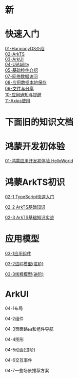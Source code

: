# 新
# 快速入门

[01-HarmonyOS介绍](https://github.com/Thor-jelly/StudyHm/blob/main/00-%E5%BF%AB%E9%80%9F%E5%85%A5%E9%97%A8/01-HarmonyOS%E4%BB%8B%E7%BB%8D/01-HarmonyOS%E4%BB%8B%E7%BB%8D.md)  
[02-ArkTS](https://github.com/Thor-jelly/StudyHm/blob/main/00-%E5%BF%AB%E9%80%9F%E5%85%A5%E9%97%A8/02-ArkTS/02-ArkTS.md)  
[03-ArkUI](https://github.com/Thor-jelly/StudyHm/blob/main/00-%E5%BF%AB%E9%80%9F%E5%85%A5%E9%97%A8/03-ArkUI/03-ArkUI.md)  
[04-UiAbility](https://github.com/Thor-jelly/StudyHm/blob/main/00-%E5%BF%AB%E9%80%9F%E5%85%A5%E9%97%A8/04-UIAbility/04-UiAbility.md)  
[05-基础控件介绍](https://github.com/Thor-jelly/StudyHm/blob/main/00-%E5%BF%AB%E9%80%9F%E5%85%A5%E9%97%A8/05-%E5%9F%BA%E7%A1%80%E6%8E%A7%E4%BB%B6%E4%BB%8B%E7%BB%8D/05-%E5%9F%BA%E7%A1%80%E6%8E%A7%E4%BB%B6%E4%BB%8B%E7%BB%8D.md)  
[07-网络数据访问](https://github.com/Thor-jelly/StudyHm/blob/main/00-%E5%BF%AB%E9%80%9F%E5%85%A5%E9%97%A8/07-%E7%BD%91%E7%BB%9C%E6%95%B0%E6%8D%AE%E8%AE%BF%E9%97%AE/07-%E7%BD%91%E7%BB%9C%E6%95%B0%E6%8D%AE%E8%AE%BF%E9%97%AE.md)  
[08-应用数据本地保存](https://github.com/Thor-jelly/StudyHm/blob/main/00-%E5%BF%AB%E9%80%9F%E5%85%A5%E9%97%A8/08-%E5%BA%94%E7%94%A8%E6%9C%AC%E5%9C%B0%E6%95%B0%E6%8D%AE%E4%BF%9D%E5%AD%98/08-%E5%BA%94%E7%94%A8%E6%95%B0%E6%8D%AE%E6%9C%AC%E5%9C%B0%E4%BF%9D%E5%AD%98.md)  
[09-文件与分享](https://github.com/Thor-jelly/StudyHm/blob/main/00-%E5%BF%AB%E9%80%9F%E5%85%A5%E9%97%A8/09-%E6%96%87%E4%BB%B6%E4%B8%8E%E5%88%86%E4%BA%AB/09-%E6%96%87%E4%BB%B6%E4%B8%8E%E5%88%86%E4%BA%AB.md)  
[10-应用通知与提醒](https://github.com/Thor-jelly/StudyHm/blob/main/00-%E5%BF%AB%E9%80%9F%E5%85%A5%E9%97%A8/10-%E5%BA%94%E7%94%A8%E9%80%9A%E7%9F%A5%E4%B8%8E%E6%8F%90%E9%86%92/10-%E5%BA%94%E7%94%A8%E9%80%9A%E7%9F%A5%E4%B8%8E%E6%8F%90%E9%86%92.md)  
[11-Axios使用](https://github.com/Thor-jelly/StudyHm/blob/main/00-%E5%BF%AB%E9%80%9F%E5%85%A5%E9%97%A8/11-%E4%BD%BF%E7%94%A8%E5%AE%98%E6%96%B9%E7%AC%AC%E4%B8%89%E6%96%B9%E5%BA%93Axios/11-Axios%E4%BD%BF%E7%94%A8.md)  


# 下面旧的知识文档
# 鸿蒙开发初体验

[01-鸿蒙应用开发初体验 HelloWorld](https://github.com/Thor-jelly/StudyHm/blob/main/01-HelloWorld/%E9%B8%BF%E8%92%99%E5%BA%94%E7%94%A8%E5%BC%80%E5%8F%91%E5%88%9D%E4%BD%93%E9%AA%8C%20HelloWorld.md)  



# 鸿蒙ArkTS初识

[02-1 TypeScript快速入门](https://github.com/Thor-jelly/StudyHm/blob/main/02-ArkTs/02-2%20ArkTs%E5%9F%BA%E7%A1%80%E7%9F%A5%E8%AF%86.md)

[02-2 ArkTS基础知识](https://github.com/Thor-jelly/StudyHm/blob/main/02-ArkTs/02-3%20ArkTs%E5%AE%9E%E6%88%98.md)

[02-3 ArkTS基础知识实战](https://github.com/Thor-jelly/StudyHm/blob/main/02-ArkTs/02-3%20ArkTs%E5%AE%9E%E6%88%98.md)



# 应用模型

[03-1应用组件](https://github.com/Thor-jelly/StudyHm/blob/main/03-%E5%BA%94%E7%94%A8%E6%A8%A1%E5%9E%8B/03-1%E5%BA%94%E7%94%A8%E7%BB%84%E4%BB%B6.md)

[03-2进程模型(进阶)](https://github.com/Thor-jelly/StudyHm/blob/main/03-%E5%BA%94%E7%94%A8%E6%A8%A1%E5%9E%8B/03-2%E8%BF%9B%E7%A8%8B%E6%A8%A1%E5%9E%8B.md)

[03-3线程模型(进阶)](https://github.com/Thor-jelly/StudyHm/blob/main/03-%E5%BA%94%E7%94%A8%E6%A8%A1%E5%9E%8B/03-3%E7%BA%BF%E7%A8%8B%E6%A8%A1%E5%9E%8B.md)



# ArkUI

04-1布局

04-2组件

04-3页面路由和组件导航

04-4图形

04-5动画(进阶)

04-6交互事件





04-7一些场景推荐方案
